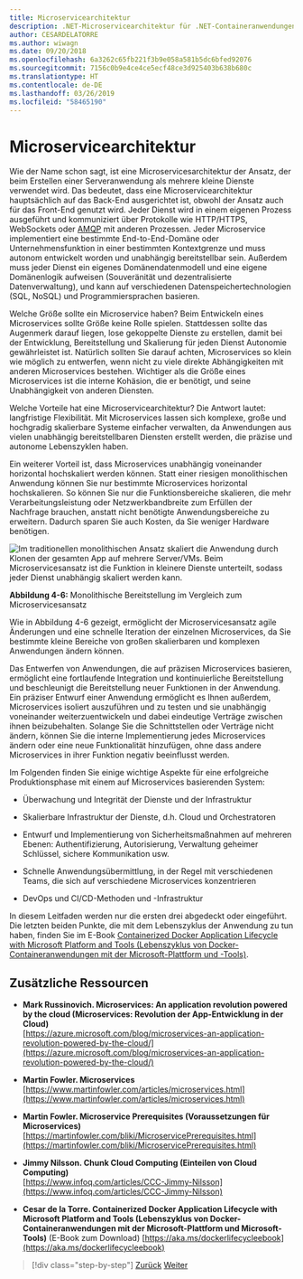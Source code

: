 ```yaml
---
title: Microservicearchitektur
description: .NET-Microservicearchitektur für .NET-Containeranwendungen | Übersicht über die Microservicearchitektur
author: CESARDELATORRE
ms.author: wiwagn
ms.date: 09/20/2018
ms.openlocfilehash: 6a3262c65fb221f3b9e058a581b5dc6bfed92076
ms.sourcegitcommit: 7156c0b9e4ce4ce5ecf48ce3d925403b638b680c
ms.translationtype: HT
ms.contentlocale: de-DE
ms.lasthandoff: 03/26/2019
ms.locfileid: "58465190"
---
```

# <a name="microservices-architecture"></a>Microservicearchitektur

Wie der Name schon sagt, ist eine Microservicesarchitektur der Ansatz, der beim Erstellen einer Serveranwendung als mehrere kleine Dienste verwendet wird. Das bedeutet, dass eine Microservicearchitektur hauptsächlich auf das Back-End ausgerichtet ist, obwohl der Ansatz auch für das Front-End genutzt wird. Jeder Dienst wird in einem eigenen Prozess ausgeführt und kommuniziert über Protokolle wie HTTP/HTTPS, WebSockets oder [AMQP](https://en.wikipedia.org/wiki/Advanced_Message_Queuing_Protocol) mit anderen Prozessen. Jeder Microservice implementiert eine bestimmte End-to-End-Domäne oder Unternehmensfunktion in einer bestimmten Kontextgrenze und muss autonom entwickelt worden und unabhängig bereitstellbar sein. Außerdem muss jeder Dienst ein eigenes Domänendatenmodell und eine eigene Domänenlogik aufweisen (Souveränität und dezentralisierte Datenverwaltung), und kann auf verschiedenen Datenspeichertechnologien (SQL, NoSQL) und Programmiersprachen basieren.

Welche Größe sollte ein Microservice haben? Beim Entwickeln eines Microservices sollte Größe keine Rolle spielen. Stattdessen sollte das Augenmerk darauf liegen, lose gekoppelte Dienste zu erstellen, damit bei der Entwicklung, Bereitstellung und Skalierung für jeden Dienst Autonomie gewährleistet ist. Natürlich sollten Sie darauf achten, Microservices so klein wie möglich zu entwerfen, wenn nicht zu viele direkte Abhängigkeiten mit anderen Microservices bestehen. Wichtiger als die Größe eines Microservices ist die interne Kohäsion, die er benötigt, und seine Unabhängigkeit von anderen Diensten.

Welche Vorteile hat eine Microservicearchitektur? Die Antwort lautet: langfristige Flexibilität. Mit Microservices lassen sich komplexe, große und hochgradig skalierbare Systeme einfacher verwalten, da Anwendungen aus vielen unabhängig bereitstellbaren Diensten erstellt werden, die präzise und autonome Lebenszyklen haben.

Ein weiterer Vorteil ist, dass Microservices unabhängig voneinander horizontal hochskaliert werden können. Statt einer riesigen monolithischen Anwendung können Sie nur bestimmte Microservices horizontal hochskalieren. So können Sie nur die Funktionsbereiche skalieren, die mehr Verarbeitungsleistung oder Netzwerkbandbreite zum Erfüllen der Nachfrage brauchen, anstatt nicht benötigte Anwendungsbereiche zu erweitern. Dadurch sparen Sie auch Kosten, da Sie weniger Hardware benötigen.

![Im traditionellen monolithischen Ansatz skaliert die Anwendung durch Klonen der gesamten App auf mehrere Server/VMs. Beim Microservicesansatz ist die Funktion in kleinere Dienste unterteilt, sodass jeder Dienst unabhängig skaliert werden kann.](./media/image6.png)

**Abbildung 4-6:** Monolithische Bereitstellung im Vergleich zum Microservicesansatz

Wie in Abbildung 4-6 gezeigt, ermöglicht der Microservicesansatz agile Änderungen und eine schnelle Iteration der einzelnen Microservices, da Sie bestimmte kleine Bereiche von großen skalierbaren und komplexen Anwendungen ändern können.

Das Entwerfen von Anwendungen, die auf präzisen Microservices basieren, ermöglicht eine fortlaufende Integration und kontinuierliche Bereitstellung und beschleunigt die Bereitstellung neuer Funktionen in der Anwendung. Ein präziser Entwurf einer Anwendung ermöglicht es Ihnen außerdem, Microservices isoliert auszuführen und zu testen und sie unabhängig voneinander weiterzuentwickeln und dabei eindeutige Verträge zwischen ihnen beizubehalten. Solange Sie die Schnittstellen oder Verträge nicht ändern, können Sie die interne Implementierung jedes Microservices ändern oder eine neue Funktionalität hinzufügen, ohne dass andere Microservices in ihrer Funktion negativ beeinflusst werden.

Im Folgenden finden Sie einige wichtige Aspekte für eine erfolgreiche Produktionsphase mit einem auf Microservices basierenden System:

- Überwachung und Integrität der Dienste und der Infrastruktur

- Skalierbare Infrastruktur der Dienste, d.h. Cloud und Orchestratoren

- Entwurf und Implementierung von Sicherheitsmaßnahmen auf mehreren Ebenen: Authentifizierung, Autorisierung, Verwaltung geheimer Schlüssel, sichere Kommunikation usw.

- Schnelle Anwendungsübermittlung, in der Regel mit verschiedenen Teams, die sich auf verschiedene Microservices konzentrieren

- DevOps und CI/CD-Methoden und -Infrastruktur

In diesem Leitfaden werden nur die ersten drei abgedeckt oder eingeführt. Die letzten beiden Punkte, die mit dem Lebenszyklus der Anwendung zu tun haben, finden Sie im E-Book [Containerized Docker Application Lifecycle with Microsoft Platform and Tools (Lebenszyklus von Docker-Containeranwendungen mit der Microsoft-Plattform und -Tools)](https://aka.ms/dockerlifecycleebook).

## <a name="additional-resources"></a>Zusätzliche Ressourcen

- **Mark Russinovich. Microservices: An application revolution powered by the cloud (Microservices: Revolution der App-Entwicklung in der Cloud)** \
  [https://azure.microsoft.com/blog/microservices-an-application-revolution-powered-by-the-cloud/](https://azure.microsoft.com/blog/microservices-an-application-revolution-powered-by-the-cloud/)

- **Martin Fowler. Microservices** \
  [https://www.martinfowler.com/articles/microservices.html](https://www.martinfowler.com/articles/microservices.html)

- **Martin Fowler. Microservice Prerequisites (Voraussetzungen für Microservices)** \
  [https://martinfowler.com/bliki/MicroservicePrerequisites.html](https://martinfowler.com/bliki/MicroservicePrerequisites.html)

- **Jimmy Nilsson. Chunk Cloud Computing (Einteilen von Cloud Computing)** \
  [https://www.infoq.com/articles/CCC-Jimmy-Nilsson](https://www.infoq.com/articles/CCC-Jimmy-Nilsson)

- **Cesar de la Torre. Containerized Docker Application Lifecycle with Microsoft Platform and Tools (Lebenszyklus von Docker-Containeranwendungen mit der Microsoft-Plattform und Microsoft-Tools)** (E-Book zum Download)
  [https://aka.ms/dockerlifecycleebook](https://aka.ms/dockerlifecycleebook)

>[!div class="step-by-step"]
>[Zurück](service-oriented-architecture.md)
>[Weiter](data-sovereignty-per-microservice.md)
